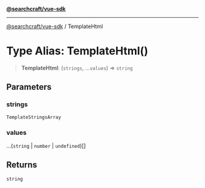 [**@searchcraft/vue-sdk**](/reference/sdk/js-vue/README.md)

***

[@searchcraft/vue-sdk](/reference/sdk/js-vue/globals.md) / TemplateHtml

# Type Alias: TemplateHtml()

> **TemplateHtml**: (`strings`, ...`values`) => `string`

## Parameters

### strings

`TemplateStringsArray`

### values

...(`string` \| `number` \| `undefined`)[]

## Returns

`string`
